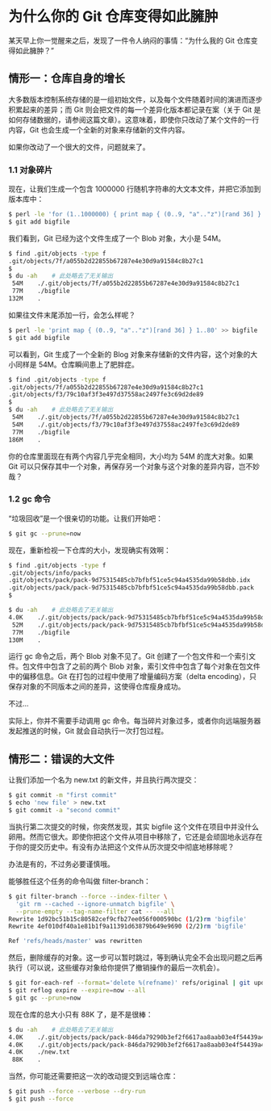 # 为什么你的 Git 仓库变得如此臃肿

某天早上你一觉醒来之后，发现了一件令人纳闷的事情：“为什么我的 Git 仓库变得如此臃肿？”  

## 情形一：仓库自身的增长

大多数版本控制系统存储的是一组初始文件，以及每个文件随着时间的演进而逐步积累起来的差异；而 Git 则会把文件的每一个差异化版本都记录在案（关于 Git 是如何存储数据的，请参阅这篇文章）。这意味着，即使你只改动了某个文件的一行内容，Git 也会生成一个全新的对象来存储新的文件内容。  

如果你改动了一个很大的文件，问题就来了。

### 1.1 对象碎片

现在，让我们生成一个包含 1000000 行随机字符串的大文本文件，并把它添加到版本库中：  

```bash
$ perl -le 'for (1..1000000) { print map { (0..9, "a".."z")[rand 36] } 1..80 }' > bigfile
$ git add bigfile
```

我们看到，Git 已经为这个文件生成了一个 Blob 对象，大小是 54M。

```bash
$ find .git/objects -type f
.git/objects/7f/a055b2d22855b67287e4e30d9a91584c8b27c1
$
$ du -ah    # 此处略去了无关输出
 54M    ./.git/objects/7f/a055b2d22855b67287e4e30d9a91584c8b27c1
 77M    ./bigfile
132M    .
```

如果往文件末尾添加一行，会怎么样呢？

```bash
$ perl -le 'print map { (0..9, "a".."z")[rand 36] } 1..80' >> bigfile
$ git add bigfile
```

可以看到，Git 生成了一个全新的 Blog 对象来存储新的文件内容，这个对象的大小同样是 54M。仓库瞬间患上了肥胖症。

```bash
$ find .git/objects -type f
.git/objects/7f/a055b2d22855b67287e4e30d9a91584c8b27c1
.git/objects/f3/79c10af3f3e497d37558ac2497fe3c69d2de89
$
$ du -ah    # 此处略去了无关输出
 54M    ./.git/objects/7f/a055b2d22855b67287e4e30d9a91584c8b27c1
 54M    ./.git/objects/f3/79c10af3f3e497d37558ac2497fe3c69d2de89
 77M    ./bigfile
186M    .
```

你的仓库里面现在有两个内容几乎完全相同，大小均为 54M 的庞大对象。如果 Git 可以只保存其中一个对象，再保存另一个对象与这个对象的差异内容，岂不妙哉？  

### 1.2 gc 命令

“垃圾回收”是一个很亲切的功能。让我们开始吧：  

```bash
$ git gc --prune=now
```

现在，重新检视一下仓库的大小，发现确实有效啊：

```bash
$ find .git/objects -type f
.git/objects/info/packs
.git/objects/pack/pack-9d75315485cb7bfbf51ce5c94a4535da99b58dbb.idx
.git/objects/pack/pack-9d75315485cb7bfbf51ce5c94a4535da99b58dbb.pack
$

$ du -ah    # 此处略去了无关输出
4.0K    ./.git/objects/pack/pack-9d75315485cb7bfbf51ce5c94a4535da99b58dbb.idx
 52M    ./.git/objects/pack/pack-9d75315485cb7bfbf51ce5c94a4535da99b58dbb.pack
 77M    ./bigfile
130M    .
```

运行 gc 命令之后，两个 Blob 对象不见了。Git 创建了一个包文件和一个索引文件。包文件中包含了之前的两个 Blob 对象，索引文件中包含了每个对象在包文件中的偏移信息。Git 在打包的过程中使用了增量编码方案（delta encoding），只保存对象的不同版本之间的差异，这使得仓库瘦身成功。

不过...

实际上，你并不需要手动调用 gc 命令。每当碎片对象过多，或者你向远端服务器发起推送的时候，Git 就会自动执行一次打包过程。  

## 情形二：错误的大文件

让我们添加一个名为 new.txt 的新文件，并且执行两次提交：

```bash
$ git commit -m "first commit"
$ echo 'new file' > new.txt
$ git commit -a "second commit"
```

当执行第二次提交的时候，你突然发现，其实 bigfile 这个文件在项目中并没什么卵用。然而它很大。即使你把这个文件从项目中移除了，它还是会顽固地永远存在于你的提交历史中。有没有办法把这个文件从历次提交中彻底地移除呢？  

办法是有的，不过务必要谨慎哦。  

能够胜任这个任务的命令叫做 filter-branch：  

```bash
$ git filter-branch --force --index-filter \
  'git rm --cached --ignore-unmatch bigfile' \
  --prune-empty --tag-name-filter cat -- --all
Rewrite 1d92bc51b15c80582cef9cfb27ee056f000590bc (1/2)rm 'bigfile'
Rewrite 4ef010df40a1e81b1f9a11391d63879b649e9690 (2/2)rm 'bigfile'

Ref 'refs/heads/master' was rewritten
```

然后，删除缓存的对象。这一步可以暂时跳过，等到确认完全不会出现问题之后再执行（可以说，这些缓存对象给你提供了撤销操作的最后一次机会）。  

```bash
$ git for-each-ref --format='delete %(refname)' refs/original | git update-ref --stdin
$ git reflog expire --expire=now --all
$ git gc --prune=now
```

现在仓库的总大小只有 88K 了，是不是很棒：

```bash
$ du -ah    # 此处略去了无关输出
4.0K    ./.git/objects/pack/pack-846da79290b3ef2f6617aa8aab03e4f54439a40a.idx
4.0K    ./.git/objects/pack/pack-846da79290b3ef2f6617aa8aab03e4f54439a40a.pack
4.0K    ./new.txt
 88K    .
```

当然，你可能还需要把这一次的改动提交到远端仓库：

```bash
$ git push --force --verbose --dry-run
$ git push --force
```
